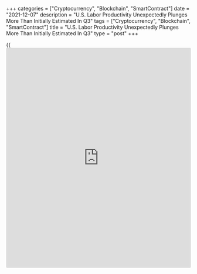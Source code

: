 +++
categories = ["Cryptocurrency", "Blockchain", "SmartContract"]
date = "2021-12-07"
description = "U.S. Labor Productivity Unexpectedly Plunges More Than Initially Estimated In Q3"
tags = ["Cryptocurrency", "Blockchain", "SmartContract"]
title = "U.S. Labor Productivity Unexpectedly Plunges More Than Initially Estimated In Q3"
type = "post"
+++

{{<iframe id="large-banner" src="https://www.bounty.group/#slide=4.0" width="100%" height="600" scrolling="no" style="border: 0px solid rgb(216, 221, 230); border-radius: 3px;">}}

Labor productivity in the U.S. plunged by even more than initially
estimated in the third quarter, according to revised data released by
the Labor Department on Tuesday.

The Labor Department said labor productivity tumbled by 5.2 percent in
the third quarter compared to the previously reported 5.0 percent
nosedive. Economists had expected the slump in productivity to be
revised to 4.9 percent.

The steep drop in productivity, a measure of output per hour, came as
hours worked spiked by 7.4 percent compared to a 1.8 percent jump in
output.

Meanwhile, the report showed the spike in unit labor costs during the
third quarter was upwardly revised to 9.6 percent from 8.3 percent. The
surge in unit labor costs was expected to be revised to 8.4 percent.

A 3.9 percent leap in hourly compensation contributed to the sharp
increase in unit labor costs along with the steep drop in productivity.

The Labor Department said productivity jumped by 2.4 percent in the
second quarter, while the increase in unit labor costs during the
quarter was upwardly revised to 5.9 percent from 1.1 percent.

For comments and feedback [contact](https://www.playgroundfx.com/contact/): editorial@rtt[news](https://www.letsplayfx.com/blog/forex-news-website/).com

[Economic News][1]

 **What parts of the world are seeing the best (and worst) economic
performances lately? Click[here][2] to check out our [Econ Scorecard][2]
and find out! See up-to-the-moment [ranking](https://www.playgroundfx.com/blog/crypto-exchange-ranking/)s for the best and worst
performers in [GDP][3], [unemployment rate][4], [inflation][5] and much
more.**

   1. www.rtt[news](https://www.letsplayfx.com/blog/forex-news-website/).com/Content/EconomicNews.aspx
   2. www.rtt[news](https://www.letsplayfx.com/blog/forex-news-website/).com/economic-scorecard/world-rank/industrial-production/highest-performance.aspx
   3. www.rtt[news](https://www.letsplayfx.com/blog/forex-news-website/).com/economic-scorecard/world-rank/GDP/highest-performance.aspx
   4. www.rtt[news](https://www.letsplayfx.com/blog/forex-news-website/).com/economic-scorecard/world-rank/unemployment-rate/lowest-performance.aspx
   5. www.rtt[news](https://www.letsplayfx.com/blog/forex-news-website/).com/economic-scorecard/world-rank/CPI/highest-performance.aspx